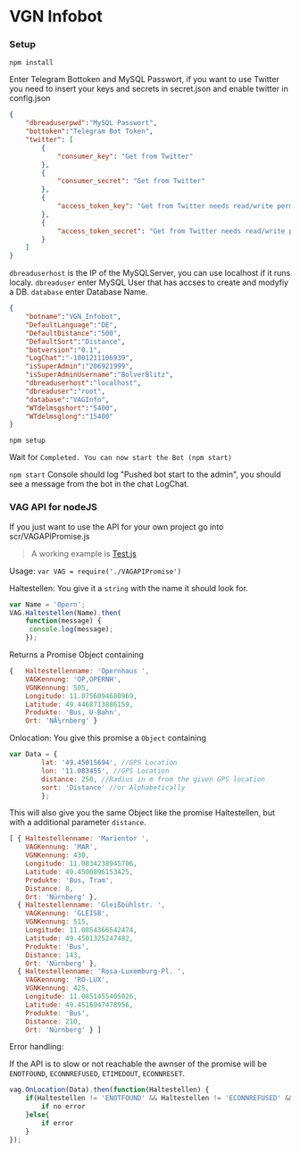 # VGN Infobot

### Setup

`npm install`

Enter Telegram Bottoken and MySQL Passwort, if you want to use Twitter you need to insert your keys and secrets in secret.json and enable twitter in config.json
```json
{
    "dbreaduserpwd":"MySQL Passwort",
    "bottoken":"Telegram Bot Token",
    "twitter": [
        {
            "consumer_key": "Get from Twitter"
        },
        {
            "consumer_secret": "Get from Twitter"
        },
        {
            "access_token_key": "Get from Twitter needs read/write permissions"
        },
        {
            "access_token_secret": "Get from Twitter needs read/write permissions"
        }
    ]
}
```

`dbreaduserhost` is the IP of the MySQLServer, you can use localhost if it runs localy.
`dbreaduser` enter MySQL User that has accses to create and modyfiy a DB.
`database` enter Database Name.
```json
{
	"botname":"VGN_Infobot",
	"DefaultLanguage":"DE",
	"DefaultDistance":"500",
	"DefaultSort":"Distance",
	"botversion":"0.1",
	"LogChat":"-1001211106939",
	"isSuperAdmin":"206921999",
	"isSuperAdminUsername":"BolverBlitz",
	"dbreaduserhost":"localhost",
	"dbreaduser":"root",
	"database":"VAGInfo",
	"WTdelmsgshort":"5400",
	"WTdelmsglong":"15400"
}
```

`npm setup`

Wait for `Completed. You can now start the Bot (npm start)`

`npm start`
Console should log "Pushed bot start to the admin", you should see a message from the bot in the chat LogChat.

### VAG API for nodeJS
If you just want to use the API for your own project go into scr/VAGAPIPromise.js
> A working example is [Test.js](https://github.com/BolverBlitz/VGN-Infobot/blob/master/Test.js)

Usage:
`
var VAG = require('./VAGAPIPromise')
`

Haltestellen:
You give it a `string` with the name it should look for.
```js
var Name = 'Opern';
VAG.Haltestellen(Name).then(
    function(message) {
     console.log(message);
    });
```

Returns a Promise Object containing
```js
{   Haltestellenname: 'Opernhaus ',
    VAGKennung: 'OP,OPERNH',
    VGNKennung: 505,
    Longitude: 11.0756094680969,
    Latitude: 49.4468713886159,
    Produkte: 'Bus, U-Bahn',
    Ort: 'NÃ¼rnberg' }
```
Onlocation:
You give this promise a `Object` containing
```js
var Data = {
        lat: '49.45015694', //GPS Location
        lon: '11.083455', //GPS Location
        distance: 250, //Radius in m from the given GPS location
        sort: 'Distance' //or Alphabetically
        };
```
		
This will also give you the same Object like the promise Haltestellen, but with a additional parameter `distance`.

```js
[ { Haltestellenname: 'Marientor ',
    VAGKennung: 'MAR',
    VGNKennung: 430,
    Longitude: 11.0834238945706,
    Latitude: 49.4500896153425,
    Produkte: 'Bus, Tram',
    Distance: 8,
    Ort: 'Nürnberg' },
  { Haltestellenname: 'Gleißbühlstr. ',
    VAGKennung: 'GLEISB',
    VGNKennung: 515,
    Longitude: 11.0854366542474,
    Latitude: 49.4501325247482,
    Produkte: 'Bus',
    Distance: 143,
    Ort: 'Nürnberg' },
  { Haltestellenname: 'Rosa-Luxemburg-Pl. ',
    VAGKennung: 'RO-LUX',
    VGNKennung: 425,
    Longitude: 11.0851455405026,
    Latitude: 49.4516947478956,
    Produkte: 'Bus',
    Distance: 210,
    Ort: 'Nürnberg' } ]
```

Error handling:

If the API is to slow or not reachable the awnser of the promise will be `ENOTFOUND`, `ECONNREFUSED`, `ETIMEDOUT`, `ECONNRESET`.

```js
vag.OnLocation(Data).then(function(Haltestellen) {
	if(Haltestellen != 'ENOTFOUND' && Haltestellen != 'ECONNREFUSED' && Haltestellen != 'ETIMEDOUT' && Haltestellen != 'ECONNRESET') {
		if no error
	}else{
		if error
	}
});
```

